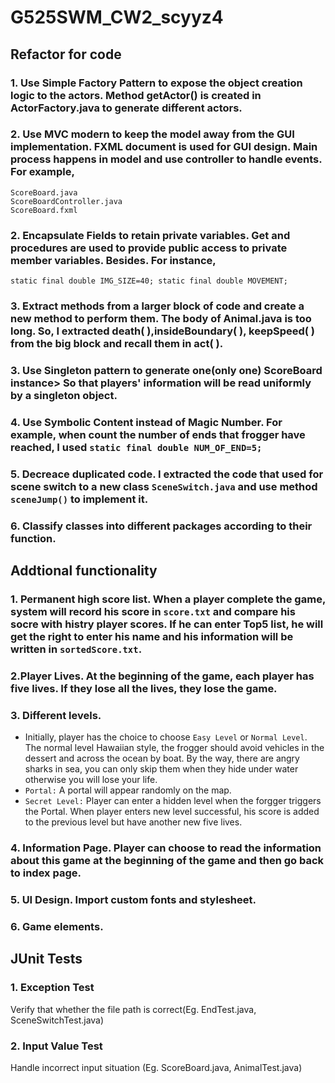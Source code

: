 # G525SWM_CW2_scyyz4
## Refactor for code
### 1. **Use Simple Factory Pattern to expose the object creation logic to the actors.** Method getActor() is created in ActorFactory.java to generate different actors. 

### 2. **Use MVC modern to keep the model away from the GUI implementation.** FXML document is used for GUI design. Main process happens in model and use controller to handle events. For example, 
```
ScoreBoard.java
ScoreBoardController.java
ScoreBoard.fxml
```

### 2. **Encapsulate Fields to retain private variables.** Get and procedures are used to provide public access to private member variables. Besides. For instance,
``
static final double IMG_SIZE=40;
static final double MOVEMENT;
``
### 3. **Extract methods from a larger block of code and create a new method to perform them.** The body of Animal.java is too long. So, I extracted death( ),insideBoundary( ), keepSpeed( ) from the big block and recall them in act( ).  

### 3. Use Singleton pattern to generate one(only one) ScoreBoard instance> So that players' information will be read uniformly by a singleton object.

### 4. **Use Symbolic Content instead of Magic Number.** For example, when count the number of ends that frogger have reached, I used `static final double NUM_OF_END=5;` 

### 5. **Decreace duplicated code.** I extracted the code that used for scene switch to a new class `SceneSwitch.java` and use method `sceneJump()` to implement it.   

### 6. **Classify classes into different packages according to their function.**

## Addtional functionality
### 1. **Permanent high score list.** When a player complete the game, system will record his score in `score.txt` and compare his socre with histry player scores. If he can enter Top5 list, he will get the right to enter his name  and his information will be written in `sortedScore.txt`.

### 2.**Player Lives.** At the beginning of the game, each player has five lives. If they lose all the lives, they lose the game. 

### 3. **Different levels.** 
- Initially, player has the choice to choose `Easy Level` or `Normal Level`. The normal level Hawaiian style, the frogger should avoid vehicles in the dessert and across the ocean by boat. By the way, there are angry sharks in sea, you can only skip them when they hide under water otherwise you will lose your life.
- `Portal:` A portal will appear randomly on the map.
- `Secret Level:` Player can enter a hidden level when the forgger triggers the Portal. When player enters new level successful, his score  is added to the previous level but have another new five lives. 

### 4. **Information Page**. Player can choose to read the information about this game at the beginning of the game and then go back to index page.

### 5. **UI Design.** Import custom fonts and stylesheet.

### 6. **Game elements.**

## JUnit Tests
### 1. Exception Test
Verify that whether the file path is correct(Eg. EndTest.java, SceneSwitchTest.java)

### 2. Input Value Test
Handle incorrect input situation (Eg. ScoreBoard.java, AnimalTest.java)





